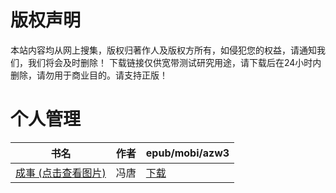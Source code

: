 # 版权声明

本站内容均从网上搜集，版权归著作人及版权方所有，如侵犯您的权益，请通知我们，我们将会及时删除！ 下载链接仅供宽带测试研究用途，请下载后在24小时内删除，请勿用于商业目的。请支持正版！

# 个人管理

| 书名 | 作者 | epub/mobi/azw3 |
| --- | --- | --- |
| [成事 (点击查看图片)](https://www.dushupai.com/attachment/2024/06/06/f98ac652aa3771e4.jpg) | 冯唐 | [下载](https://url89.ctfile.com/f/31084289-1357030726-a8c162?p=8866) |

